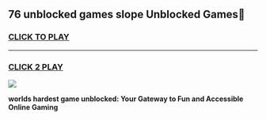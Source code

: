 
## 76 unblocked games slope Unblocked Games👋
<h3>
<a href="https://premium.freeplayer.one?title=76_unblocked_games_slope&ref=16F">CLICK TO PLAY</a></h3>
<hr>

<h3>
<a href="https://premium.freeplayer.one?title=76_unblocked_games_slope&ref=16F">CLICK 2 PLAY</a>
  
</h3>

<a href="https://premium.freeplayer.one?title=76_unblocked_games_slope&ref=16F/"><img src="https://clearcache.store/games.png"></a>


**worlds hardest game unblocked: Your Gateway to Fun and Accessible Online Gaming**
